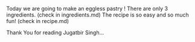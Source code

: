 Today we are going to make an eggless pastry !
There are only 3 ingredients. (check in ingredients.md)
The recipe is so easy and so much fun! (check in recipe.md)

Thank You for reading
Jugatbir Singh...
